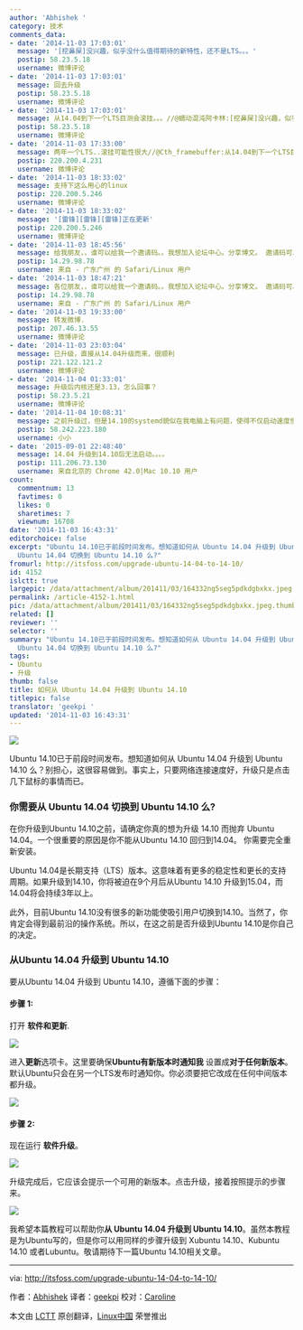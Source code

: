 ```yaml
---
author: 'Abhishek '
category: 技术
comments_data:
- date: '2014-11-03 17:03:01'
  message: '[挖鼻屎]没兴趣，似乎没什么值得期待的新特性，还不是LTS。。。'
  postip: 58.23.5.18
  username: 微博评论
- date: '2014-11-03 17:03:01'
  message: 回去升级
  postip: 58.23.5.18
  username: 微博评论
- date: '2014-11-03 17:03:01'
  message: 从14.04到下一个LTS目测会滚挂。。。//@蠕动混沌阿卡林:[挖鼻屎]没兴趣，似乎没什么值得期待的新特性，还不是LTS。。。
  postip: 58.23.5.18
  username: 微博评论
- date: '2014-11-03 17:33:00'
  message: 两年一个LTS..滚挂可能性很大//@Cth_framebuffer:从14.04到下一个LTS目测会滚挂。。。//@蠕动混沌阿卡林:[挖鼻屎]没兴趣，似乎没什么值得期待的新特性，还不是LTS。。。
  postip: 220.200.4.231
  username: 微博评论
- date: '2014-11-03 18:33:02'
  message: 支持下这么用心的linux
  postip: 220.200.5.246
  username: 微博评论
- date: '2014-11-03 18:33:02'
  message: '[雷锋][雷锋][雷锋]正在更新'
  postip: 220.200.5.246
  username: 微博评论
- date: '2014-11-03 18:45:56'
  message: 给我朋友，，谁可以给我一个邀请码。。我想加入论坛中心。分享博文。 邀请码可以发到bcfabc@126.com&nbsp; &nbsp;谢谢。
  postip: 14.29.98.78
  username: 来自 - 广东广州 的 Safari/Linux 用户
- date: '2014-11-03 18:47:21'
  message: 各位朋友，，谁可以给我一个邀请码。。我想加入论坛中心。分享博文。 邀请码可以发到bcfabc@126.com   谢谢
  postip: 14.29.98.78
  username: 来自 - 广东广州 的 Safari/Linux 用户
- date: '2014-11-03 19:33:00'
  message: 转发微博.
  postip: 207.46.13.55
  username: 微博评论
- date: '2014-11-03 23:03:04'
  message: 已升级，直接从14.04升级而来，很顺利
  postip: 221.122.121.2
  username: 微博评论
- date: '2014-11-04 01:33:01'
  message: 升级后内核还是3.13，怎么回事？
  postip: 58.23.5.21
  username: 微博评论
- date: '2014-11-04 10:08:31'
  message: 之前升级过，但是14.10的systemd貌似在我电脑上有问题，使得不仅启动速度慢了很大，而且系统很不稳定。
  postip: 58.242.223.180
  username: 小小
- date: '2015-09-01 22:48:40'
  message: 14.04 升级到14.10后无法启动。。。。
  postip: 111.206.73.130
  username: 来自北京的 Chrome 42.0|Mac 10.10 用户
count:
  commentnum: 13
  favtimes: 0
  likes: 0
  sharetimes: 7
  viewnum: 16708
date: '2014-11-03 16:43:31'
editorchoice: false
excerpt: "Ubuntu 14.10已于前段时间发布。想知道如何从 Ubuntu 14.04 升级到 Ubuntu 14.10 么？别担心，这很容易做到。事实上，只要网络连接速度好，升级只是点击几下鼠标的事情而已。\r\n你需要从
  Ubuntu 14.04 切换到 Ubuntu 14.10 么?"
fromurl: http://itsfoss.com/upgrade-ubuntu-14-04-to-14-10/
id: 4152
islctt: true
largepic: /data/attachment/album/201411/03/164332ng5seg5pdkdgbxkx.jpeg
permalink: /article-4152-1.html
pic: /data/attachment/album/201411/03/164332ng5seg5pdkdgbxkx.jpeg.thumb.jpg
related: []
reviewer: ''
selector: ''
summary: "Ubuntu 14.10已于前段时间发布。想知道如何从 Ubuntu 14.04 升级到 Ubuntu 14.10 么？别担心，这很容易做到。事实上，只要网络连接速度好，升级只是点击几下鼠标的事情而已。\r\n你需要从
  Ubuntu 14.04 切换到 Ubuntu 14.10 么?"
tags:
- Ubuntu
- 升级
thumb: false
title: 如何从 Ubuntu 14.04 升级到 Ubuntu 14.10
titlepic: false
translator: 'geekpi '
updated: '2014-11-03 16:43:31'
---
```


[![](https://camo.githubusercontent.com/3e433fa5becc6a6549f0f7fc8b1f5abaca9c7d93/687474703a2f2f697473666f73732e697473666f73732e6e6574646e612d63646e2e636f6d2f77702d636f6e74656e742f75706c6f6164732f323031342f30342f5562756e74755f556e69636f726e5f55746f7069612e6a706567)](https://camo.githubusercontent.com/3e433fa5becc6a6549f0f7fc8b1f5abaca9c7d93/687474703a2f2f697473666f73732e697473666f73732e6e6574646e612d63646e2e636f6d2f77702d636f6e74656e742f75706c6f6164732f323031342f30342f5562756e74755f556e69636f726e5f55746f7069612e6a706567)


Ubuntu 14.10已于前段时间发布。想知道如何从 Ubuntu 14.04 升级到 Ubuntu 14.10 么？别担心，这很容易做到。事实上，只要网络连接速度好，升级只是点击几下鼠标的事情而已。


### 你需要从 Ubuntu 14.04 切换到 Ubuntu 14.10 么?


在你升级到Ubuntu 14.10之前，请确定你真的想为升级 14.10 而抛弃 Ubuntu 14.04。一个很重要的原因是你不能从Ubuntu 14.10 回归到14.04。 你需要完全重新安装。


Ubuntu 14.04是长期支持（LTS）版本。这意味着有更多的稳定性和更长的支持周期。如果升级到14.10，你将被迫在9个月后从Ubuntu 14.10 升级到15.04，而14.04将会持续3年以上。


此外，目前Ubuntu 14.10没有很多的新功能使吸引用户切换到14.10。当然了，你肯定会得到最前沿的操作系统。所以，在这之前是否升级到Ubuntu 14.10是你自己的决定。


### 从Ubuntu 14.04 升级到 Ubuntu 14.10


要从Ubuntu 14.04 升级到 Ubuntu 14.10，遵循下面的步骤：


#### 步骤 1:


打开 **软件和更新**.


[![](https://camo.githubusercontent.com/b25039fff5684fe4b12c7f7a98b485959332c91e/687474703a2f2f697473666f73732e697473666f73732e6e6574646e612d63646e2e636f6d2f77702d636f6e74656e742f75706c6f6164732f323031342f30382f536f6674776172655f5570646174655f5562756e74752e6a706567)](https://camo.githubusercontent.com/b25039fff5684fe4b12c7f7a98b485959332c91e/687474703a2f2f697473666f73732e697473666f73732e6e6574646e612d63646e2e636f6d2f77702d636f6e74656e742f75706c6f6164732f323031342f30382f536f6674776172655f5570646174655f5562756e74752e6a706567)


进入**更新**选项卡。这里要确保**Ubuntu有新版本时通知我** 设置成**对于任何新版本**。默认Ubuntu只会在另一个LTS发布时通知你。你必须要把它改成在任何中间版本都升级。


[![](https://camo.githubusercontent.com/a376ba709cfd2851e5f1c7745dc56f3088ffce57/687474703a2f2f697473666f73732e697473666f73732e6e6574646e612d63646e2e636f6d2f77702d636f6e74656e742f75706c6f6164732f323031342f30382f557067726164655f5562756e74752e706e67)](https://camo.githubusercontent.com/a376ba709cfd2851e5f1c7745dc56f3088ffce57/687474703a2f2f697473666f73732e697473666f73732e6e6574646e612d63646e2e636f6d2f77702d636f6e74656e742f75706c6f6164732f323031342f30382f557067726164655f5562756e74752e706e67)


#### 步骤 2:


现在运行 **软件升级**。


[![](https://camo.githubusercontent.com/dbd0b42581d1645d6e6b9644ee17b49656dc66ee/687474703a2f2f697473666f73732e697473666f73732e6e6574646e612d63646e2e636f6d2f77702d636f6e74656e742f75706c6f6164732f323031342f30342f5562756e74755f557064617465722e6a7067)](https://camo.githubusercontent.com/dbd0b42581d1645d6e6b9644ee17b49656dc66ee/687474703a2f2f697473666f73732e697473666f73732e6e6574646e612d63646e2e636f6d2f77702d636f6e74656e742f75706c6f6164732f323031342f30342f5562756e74755f557064617465722e6a7067)


升级完成后，它应该会提示一个可用的新版本。点击升级，接着按照提示的步骤来。


[![](https://camo.githubusercontent.com/c34964dc83720cd1f8769f8ed5dfa969a0aed991/687474703a2f2f697473666f73732e697473666f73732e6e6574646e612d63646e2e636f6d2f77702d636f6e74656e742f75706c6f6164732f323031342f30382f557067726164655f746f5f5562756e74755f313431302e6a706567)](https://camo.githubusercontent.com/c34964dc83720cd1f8769f8ed5dfa969a0aed991/687474703a2f2f697473666f73732e697473666f73732e6e6574646e612d63646e2e636f6d2f77702d636f6e74656e742f75706c6f6164732f323031342f30382f557067726164655f746f5f5562756e74755f313431302e6a706567)


我希望本篇教程可以帮助你**从 Ubuntu 14.04 升级到 Ubuntu 14.10**。虽然本教程是为Ubuntu写的，但是你可以用同样的步骤升级到 Xubuntu 14.10、Kubuntu 14.10 或者Lubuntu。敬请期待下一篇Ubuntu 14.10相关文章。




---


via: <http://itsfoss.com/upgrade-ubuntu-14-04-to-14-10/>


作者：[Abhishek](http://itsfoss.com/author/Abhishek/) 译者：[geekpi](https://github.com/geekpi) 校对：[Caroline](https://github.com/carolinewuyan)


本文由 [LCTT](https://github.com/LCTT/TranslateProject) 原创翻译，[Linux中国](http://linux.cn/) 荣誉推出